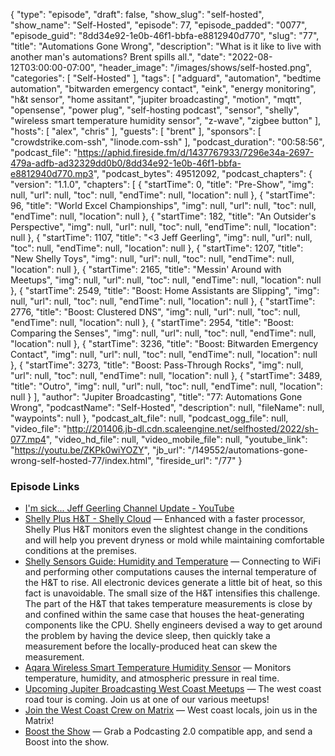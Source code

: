 {
  "type": "episode",
  "draft": false,
  "show_slug": "self-hosted",
  "show_name": "Self-Hosted",
  "episode": 77,
  "episode_padded": "0077",
  "episode_guid": "8dd34e92-1e0b-46f1-bbfa-e8812940d770",
  "slug": "77",
  "title": "Automations Gone Wrong",
  "description": "What is it like to live with another man's automations? Brent spills all.",
  "date": "2022-08-12T03:00:00-07:00",
  "header_image": "/images/shows/self-hosted.png",
  "categories": [
    "Self-Hosted"
  ],
  "tags": [
    "adguard",
    "automation",
    "bedtime automation",
    "bitwarden emergency contact",
    "eink",
    "energy monitoring",
    "h&t sensor",
    "home assitant",
    "jupiter broadcasting",
    "motion",
    "mqtt",
    "opensense",
    "power plug",
    "self-hosting podcast",
    "sensor",
    "shelly",
    "wireless smart temperature humidity sensor",
    "z-wave",
    "zigbee button"
  ],
  "hosts": [
    "alex",
    "chris"
  ],
  "guests": [
    "brent"
  ],
  "sponsors": [
    "crowdstrike.com-ssh",
    "linode.com-ssh"
  ],
  "podcast_duration": "00:58:56",
  "podcast_file": "https://aphid.fireside.fm/d/1437767933/7296e34a-2697-479a-adfb-ad32329dd0b0/8dd34e92-1e0b-46f1-bbfa-e8812940d770.mp3",
  "podcast_bytes": 49512092,
  "podcast_chapters": {
    "version": "1.1.0",
    "chapters": [
      {
        "startTime": 0,
        "title": "Pre-Show",
        "img": null,
        "url": null,
        "toc": null,
        "endTime": null,
        "location": null
      },
      {
        "startTime": 96,
        "title": "World Excel Championships",
        "img": null,
        "url": null,
        "toc": null,
        "endTime": null,
        "location": null
      },
      {
        "startTime": 182,
        "title": "An Outsider's Perspective",
        "img": null,
        "url": null,
        "toc": null,
        "endTime": null,
        "location": null
      },
      {
        "startTime": 1107,
        "title": "<3 Jeff Geerling",
        "img": null,
        "url": null,
        "toc": null,
        "endTime": null,
        "location": null
      },
      {
        "startTime": 1207,
        "title": "New Shelly Toys",
        "img": null,
        "url": null,
        "toc": null,
        "endTime": null,
        "location": null
      },
      {
        "startTime": 2165,
        "title": "Messin' Around with Meetups",
        "img": null,
        "url": null,
        "toc": null,
        "endTime": null,
        "location": null
      },
      {
        "startTime": 2549,
        "title": "Boost: Home Assistants are Slipping",
        "img": null,
        "url": null,
        "toc": null,
        "endTime": null,
        "location": null
      },
      {
        "startTime": 2776,
        "title": "Boost: Clustered DNS",
        "img": null,
        "url": null,
        "toc": null,
        "endTime": null,
        "location": null
      },
      {
        "startTime": 2954,
        "title": "Boost: Comparing the Senses",
        "img": null,
        "url": null,
        "toc": null,
        "endTime": null,
        "location": null
      },
      {
        "startTime": 3236,
        "title": "Boost: Bitwarden Emergency Contact",
        "img": null,
        "url": null,
        "toc": null,
        "endTime": null,
        "location": null
      },
      {
        "startTime": 3273,
        "title": "Boost: Pass-Through Rocks",
        "img": null,
        "url": null,
        "toc": null,
        "endTime": null,
        "location": null
      },
      {
        "startTime": 3489,
        "title": "Outro",
        "img": null,
        "url": null,
        "toc": null,
        "endTime": null,
        "location": null
      }
    ],
    "author": "Jupiter Broadcasting",
    "title": "77: Automations Gone Wrong",
    "podcastName": "Self-Hosted",
    "description": null,
    "fileName": null,
    "waypoints": null
  },
  "podcast_alt_file": null,
  "podcast_ogg_file": null,
  "video_file": "http://201406.jb-dl.cdn.scaleengine.net/selfhosted/2022/sh-077.mp4",
  "video_hd_file": null,
  "video_mobile_file": null,
  "youtube_link": "https://youtu.be/ZKPk0wiYOZY",
  "jb_url": "/149552/automations-gone-wrong-self-hosted-77/index.html",
  "fireside_url": "/77"
}


### Episode Links

  * [I'm sick... Jeff Geerling Channel Update - YouTube](https://www.youtube.com/watch?v=MXxPsWjMW1A "I'm sick... Jeff Geerling Channel Update - YouTube")
  * [Shelly Plus H&T - Shelly Cloud](https://shelly.cloud/shelly_plus_h-t/ "Shelly Plus H&T - Shelly Cloud") — Enhanced with a faster processor, Shelly Plus H&T monitors even the slightest change in the conditions and will help you prevent dryness or mold while maintaining comfortable conditions at the premises.
  * [Shelly Sensors Guide: Humidity and Temperature](https://www.facebook.com/legacy/notes/212734947049197/ "Shelly Sensors Guide: Humidity and Temperature") — Connecting to WiFi and performing other computations causes the internal temperature of the H&T to rise. All electronic devices generate a little bit of heat, so this fact is unavoidable. The small size of the H&T intensifies this challenge. The part of the H&T that takes temperature measurements is close by and confined within the same case that houses the heat-generating components like the CPU. Shelly engineers devised a way to get around the problem by having the device sleep, then quickly take a measurement before the locally-produced heat can skew the measurement.
  * [Aqara Wireless Smart Temperature Humidity Sensor](https://www.aqara.com/us/temperature_humidity_sensor.html "Aqara Wireless Smart Temperature Humidity Sensor") — Monitors temperature, humidity, and atmospheric pressure in real time.
  * [Upcoming Jupiter Broadcasting West Coast Meetups](https://www.meetup.com/jupiterbroadcasting/events "Upcoming Jupiter Broadcasting West Coast Meetups") — The west coast road tour is coming. Join us at one of our various meetups!
  * [Join the West Coast Crew on Matrix](https://bt.ly/westcoastcrew "Join the West Coast Crew on Matrix") — West coast locals, join us in the Matrix!
  * [Boost the Show](https://podcastindex.org/apps?appTypes=app&elements=Value "Boost the Show") — Grab a Podcasting 2.0 compatible app, and send a Boost into the show.


